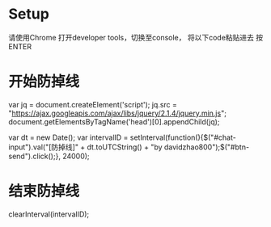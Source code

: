 
# Setup
请使用Chrome 打开developer tools，切换至console， 将以下code粘贴进去 按ENTER


# 开始防掉线

var jq = document.createElement('script');
jq.src = "https://ajax.googleapis.com/ajax/libs/jquery/2.1.4/jquery.min.js";
document.getElementsByTagName('head')[0].appendChild(jq);

var dt = new Date();
var intervalID = setInterval(function(){$("#chat-input").val("[防掉线]" + dt.toUTCString() + "by davidzhao800");$("#btn-send").click();}, 24000);

# 结束防掉线

clearInterval(intervalID);